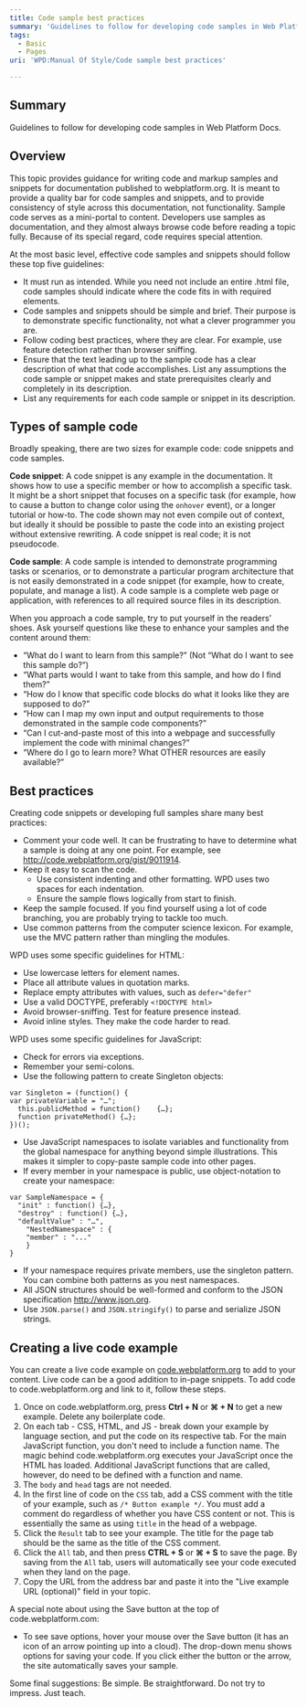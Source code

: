 ```yaml
---
title: Code sample best practices
summary: 'Guidelines to follow for developing code samples in Web Platform Docs.'
tags:
  - Basic
  - Pages
uri: 'WPD:Manual Of Style/Code sample best practices'

---
```

## Summary

Guidelines to follow for developing code samples in Web Platform Docs.

## Overview

This topic provides guidance for writing code and markup samples and snippets for documentation published to webplatform.org. It is meant to provide a quality bar for code samples and snippets, and to provide consistency of style across this documentation, not functionality. Sample code serves as a mini-portal to content. Developers use samples as documentation, and they almost always browse code before reading a topic fully. Because of its special regard, code requires special attention.

At the most basic level, effective code samples and snippets should follow these top five guidelines:

-   It must run as intended. While you need not include an entire .html file, code samples should indicate where the code fits in with required elements.
-   Code samples and snippets should be simple and brief. Their purpose is to demonstrate specific functionality, not what a clever programmer you are.
-   Follow coding best practices, where they are clear. For example, use feature detection rather than browser sniffing.
-   Ensure that the text leading up to the sample code has a clear description of what that code accomplishes. List any assumptions the code sample or snippet makes and state prerequisites clearly and completely in its description.
-   List any requirements for each code sample or snippet in its description.

## Types of sample code

Broadly speaking, there are two sizes for example code: code snippets and code samples.

**Code snippet**: A code snippet is any example in the documentation. It shows how to use a specific member or how to accomplish a specific task. It might be a short snippet that focuses on a specific task (for example, how to cause a button to change color using the `onhover` event), or a longer tutorial or how-to. The code shown may not even compile out of context, but ideally it should be possible to paste the code into an existing project without extensive rewriting. A code snippet is real code; it is not pseudocode.

**Code sample**: A code sample is intended to demonstrate programming tasks or scenarios, or to demonstrate a particular program architecture that is not easily demonstrated in a code snippet (for example, how to create, populate, and manage a list). A code sample is a complete web page or application, with references to all required source files in its description.

When you approach a code sample, try to put yourself in the readers’ shoes. Ask yourself questions like these to enhance your samples and the content around them:

-   “What do I want to learn from this sample?” (Not “What do I want to see this sample do?”)
-   “What parts would I want to take from this sample, and how do I find them?”
-   “How do I know that specific code blocks do what it looks like they are supposed to do?”
-   “How can I map my own input and output requirements to those demonstrated in the sample code components?”
-   “Can I cut-and-paste most of this into a webpage and successfully implement the code with minimal changes?”
-   “Where do I go to learn more? What OTHER resources are easily available?”

## Best practices

Creating code snippets or developing full samples share many best practices:

-   Comment your code well. It can be frustrating to have to determine what a sample is doing at any one point. For example, see <http://code.webplatform.org/gist/9011914>.
-   Keep it easy to scan the code.
    -   Use consistent indenting and other formatting. WPD uses two spaces for each indentation.
    -   Ensure the sample flows logically from start to finish.
-   Keep the sample focused. If you find yourself using a lot of code branching, you are probably trying to tackle too much.
-   Use common patterns from the computer science lexicon. For example, use the MVC pattern rather than mingling the modules.

WPD uses some specific guidelines for HTML:

-   Use lowercase letters for element names.
-   Place all attribute values in quotation marks.
-   Replace empty attributes with values, such as `defer="defer"`
-   Use a valid DOCTYPE, preferably `<!DOCTYPE html>`
-   Avoid browser-sniffing. Test for feature presence instead.
-   Avoid inline styles. They make the code harder to read.

WPD uses some specific guidelines for JavaScript:

-   Check for errors via exceptions.
-   Remember your semi-colons.
-   Use the following pattern to create Singleton objects:

<!-- -->

    var Singleton = (function() {
    var privateVariable = "…";
      this.publicMethod = function()    {…};
      function privateMethod() {…};
    })();

-   Use JavaScript namespaces to isolate variables and functionality from the global namespace for anything beyond simple illustrations. This makes it simpler to copy-paste sample code into other pages.
-   If every member in your namespace is public, use object-notation to create your namespace:

<!-- -->

    var SampleNamespace = {
      "init" : function() {…},
      "destroy" : function() {…},
      "defaultValue" : "…",
        "NestedNamespace" : {
        "member" : "..."
        }
    }

-   If your namespace requires private members, use the singleton pattern. You can combine both patterns as you nest namespaces.
-   All JSON structures should be well-formed and conform to the JSON specification <http://www.json.org>.
-   Use `JSON.parse()` and `JSON.stringify()` to parse and serialize JSON strings.

## Creating a live code example

You can create a live code example on [code.webplatform.org](http://code.webplatform.org/) to add to your content. Live code can be a good addition to in-page snippets. To add code to code.webplatform.org and link to it, follow these steps.

1.  Once on code.webplatform.org, press **Ctrl + N** or **⌘ + N** to get a new example. Delete any boilerplate code.
2.  On each tab - CSS, HTML, and JS - break down your example by language section, and put the code on its respective tab. For the main JavaScript function, you don't need to include a function name. The magic behind code.webplatform.org executes your JavaScript once the HTML has loaded. Additional JavaScript functions that are called, however, do need to be defined with a function and name.
3.  The `body` and `head` tags are not needed.
4.  In the first line of code on the `CSS` tab, add a CSS comment with the title of your example, such as `/* Button example */`. You must add a comment do regardless of whether you have CSS content or not. This is essentially the same as using `title` in the head of a webpage.
5.  Click the `Result` tab to see your example. The title for the page tab should be the same as the title of the CSS comment.
6.  Click the `All` tab, and then press **CTRL + S** or **⌘ + S** to save the page. By saving from the `All` tab, users will automatically see your code executed when they land on the page.
7.  Copy the URL from the address bar and paste it into the "Live example URL (optional)" field in your topic.

A special note about using the Save button at the top of code.webplatform.com:

-   To see save options, hover your mouse over the Save button (it has an icon of an arrow pointing up into a cloud). The drop-down menu shows options for saving your code. If you click either the button or the arrow, the site automatically saves your sample.

Some final suggestions: Be simple. Be straightforward. Do not try to impress. Just teach.

